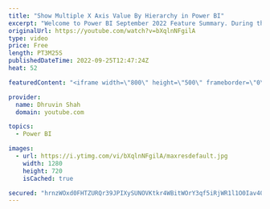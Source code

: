 ```yaml
---
title: "Show Multiple X Axis Value By Hierarchy in Power BI"
excerpt: "Welcome to Power BI September 2022 Feature Summary. During this video we will learn how we can show multiple X-axis value as hierarchy in Power BI. Most of the time when we use Go to Next Level for multiple X-Axis value, the X-Axis labels are concatenated by category and sub category. Now, with the September"
originalUrl: https://youtube.com/watch?v=bXqlnNFgilA
type: video
price: Free
length: PT3M25S
publishedDateTime: 2022-09-25T12:47:24Z
heat: 52

featuredContent: "<iframe width=\"800\" height=\"500\" frameborder=\"0\" src=\"https://www.youtube.com/embed/bXqlnNFgilA\" allow=\"accelerometer; autoplay; encrypted-media; gyroscope; picture-in-picture\" allowfullscreen></iframe>"

provider:
  name: Dhruvin Shah
  domain: youtube.com

topics:
  - Power BI

images:
  - url: https://i.ytimg.com/vi/bXqlnNFgilA/maxresdefault.jpg
    width: 1280
    height: 720
    isCached: true

secured: "hrnzWOxd0FHTZURQr39JPIXySUNOVKtkr4WBitWOrY3qf5iRjWR1l1O0Iav408FRYEFNx2KSP91dhlbPyLTEY0I59PMLyS7j4Heg40MxAJtkxleGulq5JhqpaX+S87a19AuxpddL2g0g9gN2jo04ge1c79FZs1fZGXFiOwKn0mNLxXtedw/T0tIqh7XnIsAWKxXPZZ30h8ttoOXSy/9Gug5PiFm16Z1NiLHQJBAWikeFI8ekLewa2vEswL+MaiB6wzZt/Yv3tRhuZ5K5KABA/ONZenCAzxWL4aMe7NF8/WgOeqERfYHPMFZQo4GMcanfS2cTQnSrN1xiex/x/gbNQqdEOnKA0enWsBzmMjolPuFvNCpOITCIMhsgCgPDaSKM48rff9hUmZXELPBjjQW/gCZozezoPTXhJnXNq3CWS74=;h25E5/qtxVQLufwx+qaUjA=="
---
```


